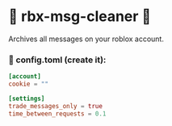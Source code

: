 # 🧹 rbx-msg-cleaner 🧹

Archives all messages on your roblox account.

### 📜 config.toml (create it):

```toml
[account]
cookie = ""

[settings]
trade_messages_only = true
time_between_requests = 0.1
```
